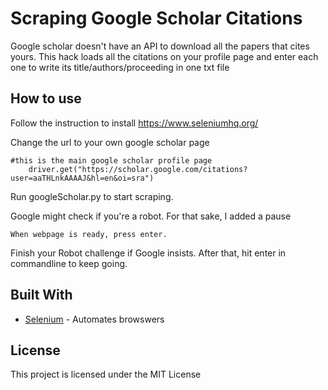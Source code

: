 # Scraping Google Scholar Citations

Google scholar doesn't have an API to download all the papers that cites yours. This hack loads all the citations on your profile page and enter each one to write its title/authors/proceeding in one txt file

## How to use

Follow the instruction to install https://www.seleniumhq.org/

Change the url to your own google scholar page

```
#this is the main google scholar profile page
	driver.get("https://scholar.google.com/citations?user=aaTHLnkAAAAJ&hl=en&oi=sra")
```

Run googleScholar.py to start scraping.

Google might check if you're a robot. For that sake, I added a pause

```
When webpage is ready, press enter.
```

Finish your Robot challenge if Google insists. After that, hit enter in commandline to keep going.


## Built With

* [Selenium](https://www.seleniumhq.org/) - Automates browswers

## License

This project is licensed under the MIT License



